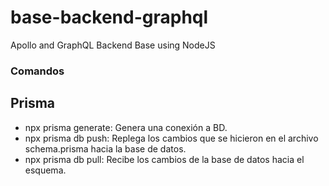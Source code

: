 # base-backend-graphql
Apollo and GraphQL Backend Base using NodeJS

### Comandos

## Prisma
- npx prisma generate: Genera una conexión a BD.
- npx prisma db push: Replega los cambios que se hicieron en el archivo schema.prisma hacia la base de datos.
- npx prisma db pull: Recibe los cambios de la base de datos hacia el esquema.